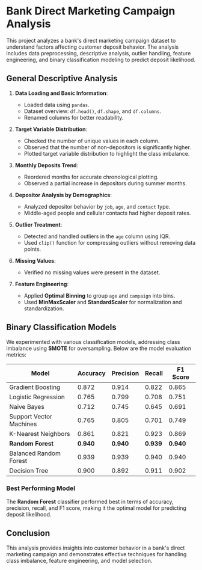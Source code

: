 # Bank Direct Marketing Campaign Analysis

This project analyzes a bank's direct marketing campaign dataset to understand factors affecting customer deposit behavior. The analysis includes data preprocessing, descriptive analysis, outlier handling, feature engineering, and binary classification modeling to predict deposit likelihood.

## General Descriptive Analysis

1. **Data Loading and Basic Information**:
   - Loaded data using `pandas`.
   - Dataset overview: `df.head()`, `df.shape`, and `df.columns`.
   - Renamed columns for better readability.

2. **Target Variable Distribution**:
   - Checked the number of unique values in each column.
   - Observed that the number of non-depositors is significantly higher.
   - Plotted target variable distribution to highlight the class imbalance.

3. **Monthly Deposits Trend**:
   - Reordered months for accurate chronological plotting.
   - Observed a partial increase in depositors during summer months.

4. **Depositor Analysis by Demographics**:
   - Analyzed depositor behavior by `job`, `age`, and `contact` type.
   - Middle-aged people and cellular contacts had higher deposit rates.

5. **Outlier Treatment**:
   - Detected and handled outliers in the `age` column using IQR.
   - Used `clip()` function for compressing outliers without removing data points.

6. **Missing Values**:
   - Verified no missing values were present in the dataset.

7. **Feature Engineering**:
   - Applied **Optimal Binning** to group `age` and `campaign` into bins.
   - Used **MinMaxScaler** and **StandardScaler** for normalization and standardization.

## Binary Classification Models

We experimented with various classification models, addressing class imbalance using **SMOTE** for oversampling. Below are the model evaluation metrics:

| Model                  | Accuracy | Precision | Recall   | F1 Score |
|------------------------|----------|-----------|----------|----------|
| Gradient Boosting      | 0.872    | 0.914     | 0.822    | 0.865    |
| Logistic Regression    | 0.765    | 0.799     | 0.708    | 0.751    |
| Naive Bayes            | 0.712    | 0.745     | 0.645    | 0.691    |
| Support Vector Machines| 0.765    | 0.805     | 0.701    | 0.749    |
| K-Nearest Neighbors    | 0.861    | 0.821     | 0.923    | 0.869    |
| **Random Forest**      | **0.940**| **0.940** | **0.939**| **0.940**|
| Balanced Random Forest | 0.939    | 0.939     | 0.940    | 0.940    |
| Decision Tree          | 0.900    | 0.892     | 0.911    | 0.902    |

### Best Performing Model
The **Random Forest** classifier performed best in terms of accuracy, precision, recall, and F1 score, making it the optimal model for predicting deposit likelihood.

## Conclusion
This analysis provides insights into customer behavior in a bank's direct marketing campaign and demonstrates effective techniques for handling class imbalance, feature engineering, and model selection.
